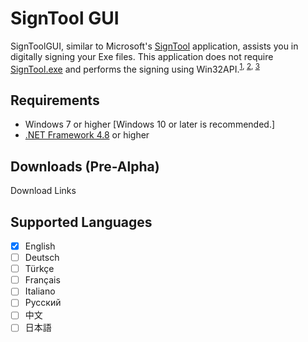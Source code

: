 # SignTool GUI
SignToolGUI, similar to Microsoft's [SignTool](https://learn.microsoft.com/en-us/windows/win32/seccrypto/signtool) application, assists you in digitally signing your Exe files. This application does not require [SignTool.exe](https://learn.microsoft.com/en-us/dotnet/framework/tools/signtool-exe) and performs the signing using Win32API.<sup>[1], [2], [3]</sup>

[1]: https://learn.microsoft.com/en-us/windows/win32/seccrypto/signersignex "SignerSignEx"

[2]: https://learn.microsoft.com/en-us/windows/win32/seccrypto/signertimestampex "SignerTimeStampEx"

[3]: https://learn.microsoft.com/en-us/windows/win32/api/wincrypt/nf-wincrypt-certcreatecertificatecontext "CertCreateCertificateContext"

## Requirements
- Windows 7 or higher [Windows 10 or later is recommended.]
- [.NET Framework 4.8](https://dotnet.microsoft.com/en-us/download/dotnet-framework) or higher

## Downloads (Pre-Alpha)
Download Links

## Supported Languages
- [x] English
- [ ] Deutsch
- [ ] Türkçe
- [ ] Français
- [ ] Italiano
- [ ] Русский
- [ ] 中文
- [ ] 日本語
